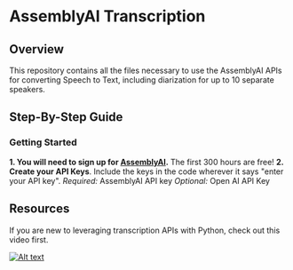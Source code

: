 # AssemblyAI Transcription
## Overview
This repository contains all the files necessary to use the AssemblyAI APIs for converting Speech to Text, including diarization for up to 10 separate speakers. 
 
 ## Step-By-Step Guide
### Getting Started
**1. You will need to sign up for [AssemblyAI](%28https://www.assemblyai.com/dashboard/signup%29).** The first 300 hours are free!
**2. Create your API Keys**.  Include the keys in the code wherever it says "enter your API key".
*Required:* AssemblyAI API key
*Optional:* Open AI API Key

## Resources
If you are new to leveraging transcription APIs with Python, check out this video first.

 [![Alt text](https://img.youtube.com/vi/mYUyaKmvu6Y/hqdefault.jpg)](https://youtu.be/mYUyaKmvu6Y)
